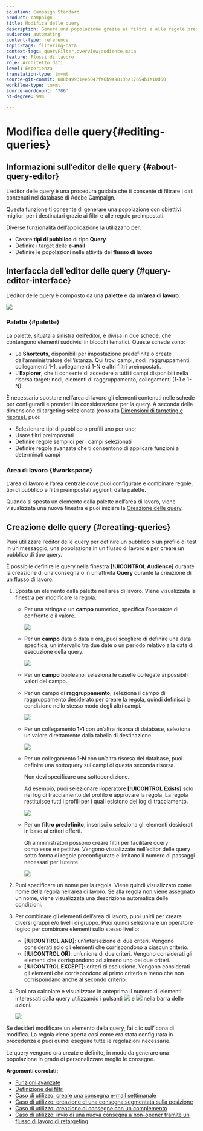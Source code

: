 ```yaml
---
solution: Campaign Standard
product: campaign
title: Modifica delle query
description: Genera una popolazione grazie ai filtri e alle regole preimpostati.
audience: automating
content-type: reference
topic-tags: filtering-data
context-tags: queryFilter,overview;audience,main
feature: Flussi di lavoro
role: Architetto dati
level: Esperienza
translation-type: tm+mt
source-git-commit: 088b49931ee5047fa6b949813ba17654b1e10d60
workflow-type: tm+mt
source-wordcount: '786'
ht-degree: 99%

---
```



# Modifica delle query{#editing-queries}

## Informazioni sull’editor delle query {#about-query-editor}

L’editor delle query è una procedura guidata che ti consente di filtrare i dati contenuti nel database di Adobe Campaign.

Questa funzione ti consente di generare una popolazione con obiettivi migliori per i destinatari grazie ai filtri e alle regole preimpostati.

Diverse funzionalità dell’applicazione la utilizzano per:

* Creare **tipi di pubblico** di tipo **Query**
* Definire i target delle **e-mail**
* Definire le popolazioni nelle attività del **flusso di lavoro**

## Interfaccia dell’editor delle query {#query-editor-interface}

L’editor delle query è composto da una **palette** e da un’**area di lavoro**.

![](assets/query_editor_overview.png)

### Palette {#palette}

La palette, situata a sinistra dell’editor, è divisa in due schede, che contengono elementi suddivisi in blocchi tematici. Queste schede sono:

* Le **Shortcuts**, disponibili per impostazione predefinita o create dall’amministratore dell’istanza. Qui trovi campi, nodi, raggruppamenti, collegamenti 1-1, collegamenti 1-N e altri filtri preimpostati.
* L’**Explorer**, che ti consente di accedere a tutti i campi disponibili nella risorsa target: nodi, elementi di raggruppamento, collegamenti (1-1 e 1-N).

È necessario spostare nell’area di lavoro gli elementi contenuti nelle schede per configurarli e prenderli in considerazione per la query. A seconda della dimensione di targeting selezionata (consulta [Dimensioni di targeting e risorse](../../automating/using/query.md#targeting-dimensions-and-resources)), puoi:

* Selezionare tipi di pubblico o profili uno per uno;
* Usare filtri preimpostati
* Definire regole semplici per i campi selezionati
* Definire regole avanzate che ti consentono di applicare funzioni a determinati campi

### Area di lavoro {#workspace}

L’area di lavoro è l’area centrale dove puoi configurare e combinare regole, tipi di pubblico e filtri preimpostati aggiunti dalla palette.

Quando si sposta un elemento dalla palette nell’area di lavoro, viene visualizzata una nuova finestra e puoi iniziare la [Creazione delle query](#creating-queries).

## Creazione delle query {#creating-queries}

Puoi utilizzare l’editor delle query per definire un pubblico o un profilo di test in un messaggio, una popolazione in un flusso di lavoro e per creare un pubblico di tipo query.

È possibile definire le query nella finestra **[!UICONTROL Audience]** durante la creazione di una consegna o in un’attività **Query** durante la creazione di un flusso di lavoro.

1. Sposta un elemento dalla palette nell’area di lavoro. Viene visualizzata la finestra per modificare la regola.

   * Per una stringa o un **campo** numerico, specifica l’operatore di confronto e il valore.

      ![](assets/query_editor_audience_definition2.png)

   * Per un **campo** data o data e ora, puoi scegliere di definire una data specifica, un intervallo tra due date o un periodo relativo alla data di esecuzione della query.

      ![](assets/query_editor_date_field.png)

   * Per un **campo** booleano, seleziona le caselle collegate ai possibili valori del campo.
   * Per un campo di **raggruppamento**, seleziona il campo di raggruppamento desiderato per creare la regola, quindi definisci la condizione nello stesso modo degli altri campi.

      ![](assets/query_editor_audience_definition4.png)

   * Per un collegamento **1-1** con un’altra risorsa di database, seleziona un valore direttamente dalla tabella di destinazione.

      ![](assets/query_editor_audience_definition5.png)

   * Per un collegamento **1-N** con un’altra risorsa del database, puoi definire una sottoquery sui campi di questa seconda risorsa.

      Non devi specificare una sottocondizione.

      Ad esempio, puoi selezionare l’operatore **[!UICONTROL Exists]** solo nei log di tracciamento del profilo e approvare la regola. La regola restituisce tutti i profili per i quali esistono dei log di tracciamento.

      ![](assets/query_editor_audience_definition6.png)

   * Per un **filtro predefinito**, inserisci o seleziona gli elementi desiderati in base ai criteri offerti.

      Gli amministratori possono creare filtri per facilitare query complesse e ripetitive. Vengono visualizzate nell’editor delle query sotto forma di regole preconfigurate e limitano il numero di passaggi necessari per l’utente.

      ![](assets/query-editor_filter_email-audience_filter.png)

1. Puoi specificare un nome per la regola. Viene quindi visualizzato come nome della regola nell’area di lavoro. Se alla regola non viene assegnato un nome, viene visualizzata una descrizione automatica delle condizioni.
1. Per combinare gli elementi dell’area di lavoro, puoi unirli per creare diversi gruppi e/o livelli di gruppo. Puoi quindi selezionare un operatore logico per combinare elementi sullo stesso livello:

   * **[!UICONTROL AND]**: un’intersezione di due criteri. Vengono considerati solo gli elementi che corrispondono a ciascun criterio.
   * **[!UICONTROL OR]**: un’unione di due criteri. Vengono considerati gli elementi che corrispondono ad almeno uno dei due criteri.
   * **[!UICONTROL EXCEPT]**: criteri di esclusione. Vengono considerati gli elementi che corrispondono al primo criterio a meno che non corrispondano anche al secondo criterio.

1. Puoi ora calcolare e visualizzare in anteprima il numero di elementi interessati dalla query utilizzando i pulsanti ![](assets/count.png) e ![](assets/preview.png) nella barra delle azioni.

   ![](assets/query_editor_combining_rules.png)

Se desideri modificare un elemento della query, fai clic sull’icona di modifica. La regola viene aperta così come era stata configurata in precedenza e puoi quindi eseguire tutte le regolazioni necessarie.

Le query vengono ora create e definite, in modo da generare una popolazione in grado di personalizzare meglio le consegne.

**Argomenti correlati:**

* [Funzioni avanzate](../../automating/using/advanced-expression-editing.md)
* [Definizione dei filtri](../../developing/using/configuring-filter-definition.md)
* [Caso di utilizzo: creare una consegna e-mail settimanale](../../automating/using/workflow-weekly-offer.md)
* [Caso di utilizzo: creazione di una consegna segmentata sulla posizione](../../automating/using/workflow-segmentation-location.md)
* [Caso di utilizzo: creazione di consegne con un complemento](../../automating/using/workflow-created-query-with-complement.md)
* [Caso di utilizzo: invio di una nuova consegna a non-opener tramite un flusso di lavoro di retargeting](../../automating/using/workflow-cross-channel-retargeting.md)
